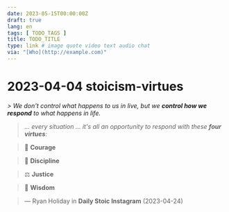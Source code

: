 ```yaml
---
date: 2023-05-15T00:00:00Z
draft: true
lang: en
tags: [ TODO_TAGS ]
title: TODO_TITLE
type: link # image quote video text audio chat
via: "[Who](http://example.com)"
---
```



# 2023-04-04 stoicism-virtues


*> We don't control what happens to us in live, but we ****control how we respond**** to what happens in life.*

>
> *… every situation … it's all an opportunity to respond with these ****four virtues****:*

>
> 🦁 **Courage**

> 📆 **Discipline**

> ⚖️ **Justice**

> 🧠 **Wisdom**

>
> — Ryan Holiday in **Daily Stoic Instagram** (2023-04-24)
